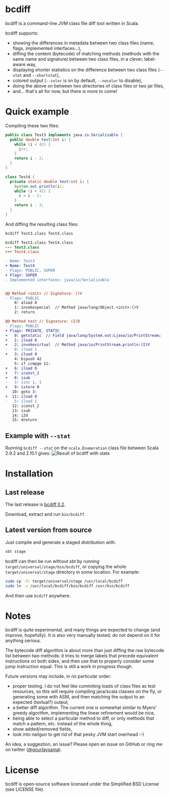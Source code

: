 # bcdiff

bcdiff is a command-line JVM class file diff tool written in Scala.

bcdiff supports:

 * showing the differences in metadata between two class files (name, flags, implemented interfaces...),
 * diffing the content (bytecode) of matching methods (methods with the same name and signature) between two class files, in a clever, label-aware way,
 * displaying shorter statistics on the difference between two class files (`--stat` and `--shortstat`),
 * colored output (`--color` is on by default, `--nocolor` to disable),
 * doing the above on between two directories of class files or two jar files,
 * and... that's all for now, but there is more to come!

# Quick example

Compiling these two files:

```java
public class Test3 implements java.io.Serializable {
  public double test(int i) {
    while (i < 42) {
      i++;
    }
    return i - 2;
  }
}
```

```java
class Test4 {
  private static double test(int i) {
    System.out.println(i);
    while (i < 42) {
      i = i - 2;
    }
    return i - 2;
  }
}
```

And diffing the resulting class files:

```sh
bcdiff Test3.class Test4.class
```

```diff
bcdiff Test3.class Test4.class
--- Test3.class
+++ Test4.class

- Name: Test3
+ Name: Test4
- Flags: PUBLIC, SUPER
+ Flags: SUPER
- Implemented interfaces: java/io/Serializable


@@ Method <init> // Signature: ()V
- Flags: PUBLIC
    0: aload 0
    1: invokespecial  // Method java/lang/Object.<init>:()V
    2: return

@@ Method test // Signature: (I)D
- Flags: PUBLIC
+ Flags: PRIVATE, STATIC
+   0: getstatic  // Field java/lang/System.out:Ljava/io/PrintStream;
+   1: iload 0
+   2: invokevirtual  // Method java/io/PrintStream.println:(I)V
-   0: iload 1
+   3: iload 0
    4: bipush 42
    5: if_icmpge 11:
+   6: iload 0
+   7: iconst_2
+   8: isub
-   3: iinc 1, 1
+   9: istore 0
   10: goto 3:
+  11: iload 0
-   5: iload 1
   12: iconst_2
   13: isub
   14: i2d
   15: dreturn
```

## Example with `--stat`

Running `bcdiff --stat` on the `scala.Enumeration` class file between Scala 2.9.2 and 2.10.1 gives:
![Result of bcdiff with stats](http://static.antoine.gourlay.fr/bcdiff/images/readme2.png)

# Installation

## Last release

The last release is [bcdiff 0.2](https://github.com/gourlaysama/bcdiff/releases/tag/v0.2).

Download, extract and run `bin/bcdiff`.

## Latest version from source

Just compile and generate a staged distribution with:

```sh
sbt stage
```

bcdiff can then be run without sbt by running `target/universal/stage/bin/bcdiff`, or copying the whole `target/universal/stage` directory in some location.
For example:

```sh
sudo cp -Tr target/universal/stage /usr/local/bcdiff
sudo ln -s /usr/local/bcdiff/bin/bcdiff /usr/bin/bcdiff
```
And then use `bcdiff` anywhere.

# Notes

bcdiff is quite experimental, and many things are expected to change (and improve, hopefully). It is also very manually tested; do not depend on it for anything serious.

The bytecode diff algorithm is about more than just diffing the raw bytecode list between two methods: it tries to merge labels that precede equivalent instructions on both sides, and then use that to properly consider some jump instruction equal. This is still a work in progress though.

Future versions may include, in no particular order:
 * proper testing. I do not feel like commiting loads of class files as test resources, so this will require compiling java/scala classes on the fly, or generating some with ASM, and then matching the output to an expected (textual?) output,
 * a better diff algorithm. The current one is somewhat similar to Myers' greedy algorithm, implementing the linear refinement would be nice,
 * being able to select a particular method to diff, or only methods that match a pattern, etc. instead of the whole thing,
 * show added/removed fields,
 * look into nailgun to get rid of that pesky JVM start overhead :-)

An idea, a suggestion, an issue? Please open an issue on GitHub or ring me on twitter ([@gourlaysama](https://twitter.com/gourlaysama)).

# License

bcdiff is open-source software licensed under the Simplified BSD License (see LICENSE file).
